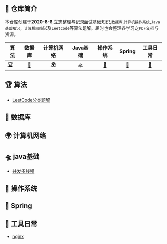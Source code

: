 ## 🚀 仓库简介

本仓库创建于**2020-8-6**,立志整理与记录面试基础知识,`数据库`,`计算机操作系统`,`Java基础知识`，`计算机网络`以及`LeetCode`等算法题解。届时也会整理各学习之`PDF`文档与资源。


| 算法                                            |                          数据库                          |                          计算机网络                          |                          Java基础                          |                          操作系统                          |                          Spring                          |                          工具日常                          |
| ----------------------------------------------- | :------------------------------------------------------: | :----------------------------------------------------------: | :--------------------------------------------------------: | :--------------------------------------------------------: | :------------------------------------------------------: | :--------------------------------------------------------: |
| [🏆](https://github.com/maycope/May-Nodes#-算法) | [📖](https://github.com/maycope/May-Nodes#-数据库) | [🌍](https://github.com/maycope/May-Nodes#-计算机网络) | [🛸](https://github.com/maycope/May-Nodes#-Java基础) | [🔑](https://github.com/maycope/May-Nodes#-操作系统) | [🎈](https://github.com/maycope/May-Nodes#-Spring) | [🔧](https://github.com/maycope/May-Nodes#-工具日常) |





## 🏆 算法
* [LeetCode分类题解](https://github.com/maycope/Leetcode-Classic)


##  📖 数据库


## 🌍 计算机网络



## 🛸 java基础

* [并发多线程](https://github.com/maycope/May-Nodes/blob/master/Java/并发多线程.md)

## 🔑 操作系统



## 🎈 Spring 



## 🔧 工具日常
* [nginx](https://github.com/maycope/May-Nodes/blob/master/toos/nginx.md)
